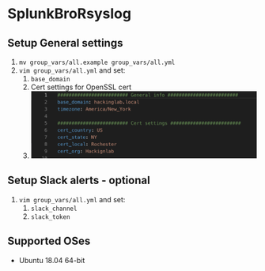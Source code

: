 # SplunkBroRsyslog

## Setup General settings
1. `mv group_vars/all.example group_vars/all.yml`
1. `vim group_vars/all.yml` and set:
    1. `base_domain`
    1. Cert settings for OpenSSL cert
    1. ![ansible-group_var-all](.img/ansible-group_var-all.png)

## Setup Slack alerts - optional
1. `vim group_vars/all.yml` and set:
    1. `slack_channel`
    1. `slack_token`

## Supported OSes
* Ubuntu 18.04 64-bit